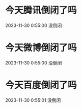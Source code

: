 # 今天腾讯倒闭了吗

2023-11-30 0:55:00 没倒闭

# 今天微博倒闭了吗

2023-11-30 0:55:00 没倒闭

# 今天百度倒闭了吗

2023-11-30 0:55:01 没倒闭

